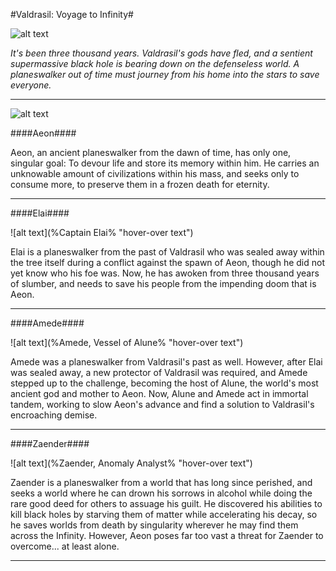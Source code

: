 #Valdrasil: Voyage to Infinity#

![alt text](%icon% "hover-over text")

*It's been three thousand years. Valdrasil's gods have fled, and a sentient supermassive black hole is bearing down on the defenseless world. A planeswalker out of time must journey from his home into the stars to save everyone.*





---

![alt text](%Aeon% "hover-over text")

####Aeon####

Aeon, an ancient planeswalker from the dawn of time, has only one, singular goal: To devour life and store its memory within him. He carries an unknowable amount of civilizations within his mass, and seeks only to consume more, to preserve them in a frozen death for eternity.







---

####Elai####

![alt text](%Captain Elai% "hover-over text")

Elai is a planeswalker from the past of Valdrasil who was sealed away within the tree itself during a conflict against the spawn of Aeon, though he did not yet know who his foe was. Now, he has awoken from three thousand years of slumber, and needs to save his people from the impending doom that is Aeon.






---

####Amede####

![alt text](%Amede, Vessel of Alune% "hover-over text")

Amede was a planeswalker from Valdrasil's past as well. However, after Elai was sealed away, a new protector of Valdrasil was required, and Amede stepped up to the challenge, becoming the host of Alune, the world's most ancient god and mother to Aeon. Now, Alune and Amede act in immortal tandem, working to slow Aeon's advance and find a solution to Valdrasil's encroaching demise. 







---

####Zaender####

![alt text](%Zaender, Anomaly Analyst% "hover-over text")

Zaender is a planeswalker from a world that has long since perished, and seeks a world where he can drown his sorrows in alcohol while doing the rare good deed for others to assuage his guilt. He discovered his abilities to kill black holes by starving them of matter while accelerating his decay, so he saves worlds from death by singularity wherever he may find them across the Infinity. However, Aeon poses far too vast a threat for Zaender to overcome... at least alone.





---